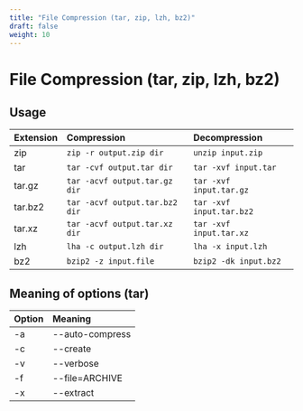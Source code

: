 ```yaml
---
title: "File Compression (tar, zip, lzh, bz2)"
draft: false
weight: 10
---
```


# File Compression (tar, zip, lzh, bz2)

## Usage

| Extension | Compression | Decompression |
| :-------- | :---------- | :------------ |
| zip       | `zip -r output.zip dir`           | `unzip input.zip`         |
| tar       | `tar -cvf output.tar dir`         | `tar -xvf input.tar`      |
| tar.gz    | `tar -acvf output.tar.gz dir`     | `tar -xvf input.tar.gz`   |
| tar.bz2   | `tar -acvf output.tar.bz2 dir`    | `tar -xvf input.tar.bz2`  |
| tar.xz    | `tar -acvf output.tar.xz dir`     | `tar -xvf input.tar.xz`   |
| lzh       | `lha -c output.lzh dir`           | `lha -x input.lzh`        |
| bz2       | `bzip2 -z input.file`             | `bzip2 -dk input.bz2`     |

## Meaning of options (tar)

| Option | Meaning |
|:-------|:--------|
| -a     | --auto-compress  |
| -c     | --create         |
| -v     | --verbose        |
| -f     | --file=ARCHIVE   |
| -x     | --extract        |
